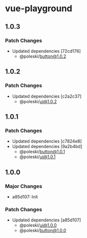 # vue-playground

## 1.0.3

### Patch Changes

- Updated dependencies [72cd176]
  - @poleski/button@1.0.2

## 1.0.2

### Patch Changes

- Updated dependencies [c2a2c37]
  - @poleski/ui@1.0.2

## 1.0.1

### Patch Changes

- Updated dependencies [c7824e8]
- Updated dependencies [9a2b4bd]
  - @poleski/button@1.0.1
  - @poleski/ui@1.0.1

## 1.0.0

### Major Changes

- a85d107: Init

### Patch Changes

- Updated dependencies [a85d107]
  - @poleski/ui@1.0.0
  - @poleski/button@1.0.0
